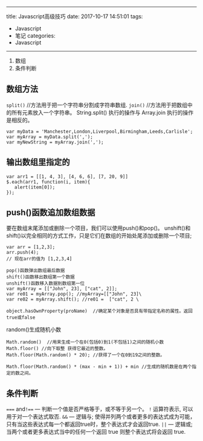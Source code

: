
---
title: Javascript高级技巧
date: 2017-10-17 14:51:01
tags:
- Javascript
- 笔记
categories: 
- Javascript
---

1. 数组
2. 条件判断


## 数组方法 ##
`split()` //方法用于把一个字符串分割成字符串数组.
`join()`  //方法用于把数组中的所有元素放入一个字符串。
String.split() 执行的操作与 Array.join 执行的操作是相反的。
```
var myData = 'Manchester,London,Liverpool,Birmingham,Leeds,Carlisle';
var myArray = myData.split(',');
var myNewString = myArray.join(',');
```
## 输出数组里指定的
```
var arr1 = [[1, 4, 3], [4, 6, 6], [7, 20, 9]]     
$.each(arr1, function(i, item){     
   alert(item[0]);     
});  
```
## push()函数追加数组数据
要在数组末尾添加或删除一个项目，我们可以使用push()和pop()。
unshift()和shift()以完全相同的方式工作，只是它们在数组的开始处尾添加或删除一个项目;
```
var arr = [1,2,3];
arr.push(4);
// 现在arr的值为 [1,2,3,4]
```
```
pop()函数弹出数组最后数据
shift()函数移出数组第一个数据
unshift()函数移入数据到数组第一位
var myArray = [["John", 23], ["cat", 2]];
var re01 = myArray.pop(); //myArray=[["John", 23]\
var re02 = myArray.shift(); //re01 =  ["cat", 2 \
```
```
object.hasOwnProperty(proName)  //确定某个对象是否具有带指定名称的属性。返回true或false
```
random()生成随机小数
 ```
 Math.random()  //用来生成一个在0(包括0)到1(不包括1)之间的随机小数
 Math.floor() //向下取整 获得它最近的整数。
 Math.floor(Math.random() * 20); //获得了一个在0到19之间的整数。
 ```
 ```
 Math.floor(Math.random() * (max - min + 1)) + min //生成的随机数是在两个指定的数之间。
 ```

## 条件判断 ##
`===` and` !== ` — 判断一个值是否严格等于，或不等于另一个。
` ! `  运算符表示, 可以用于对一个表达式取否.
` && ` — 逻辑与; 使得并列两个或者更多的表达式成为可能，只有当这些表达式每一个都返回true时，整个表达式才会返回true.
`||` — 逻辑或; 当两个或者更多表达式当中的任何一个返回 true 则整个表达式将会返回 true.

